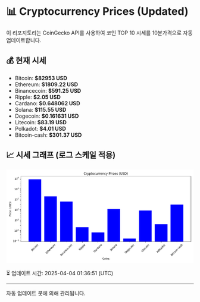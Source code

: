 
# 📊 Cryptocurrency Prices (Updated)

이 리포지토리는 CoinGecko API를 사용하여 코인 TOP 10 시세를 10분가격으로 자동 업데이트합니다.

## 💰 현재 시세
- Bitcoin: **$82953 USD**
- Ethereum: **$1809.22 USD**
- Binancecoin: **$591.25 USD**
- Ripple: **$2.05 USD**
- Cardano: **$0.648062 USD**
- Solana: **$115.55 USD**
- Dogecoin: **$0.161631 USD**
- Litecoin: **$83.19 USD**
- Polkadot: **$4.01 USD**
- Bitcoin-cash: **$301.37 USD**

## 📈 시세 그래프 (로그 스케일 적용)
![Crypto Prices](crypto_prices.png)

⏳ 업데이트 시간: 2025-04-04 01:36:51 (UTC)

---
자동 업데이트 봇에 의해 관리됩니다.
